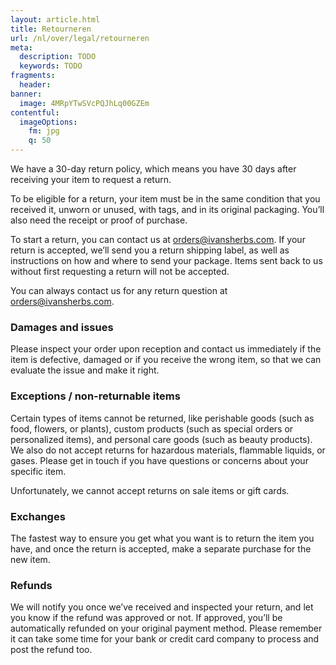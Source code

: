 ```yaml
---
layout: article.html
title: Retourneren
url: /nl/over/legal/retourneren
meta:
  description: TODO
  keywords: TODO
fragments:
  header:
banner:
  image: 4MRpYTwSVcPQJhLq00GZEm
contentful:
  imageOptions:
    fm: jpg
    q: 50
---
```

We have a 30-day return policy, which means you have 30 days after receiving your item to request a return.

To be eligible for a return, your item must be in the same condition that you received it, unworn or unused, with tags, and in its original packaging. You’ll also need the receipt or proof of purchase.

To start a return, you can contact us at orders@ivansherbs.com. If your return is accepted, we’ll send you a return shipping label, as well as instructions on how and where to send your package. Items sent back to us without first requesting a return will not be accepted.

You can always contact us for any return question at orders@ivansherbs.com.

### Damages and issues

Please inspect your order upon reception and contact us immediately if the item is defective, damaged or if you receive the wrong item, so that we can evaluate the issue and make it right.

### Exceptions / non-returnable items

Certain types of items cannot be returned, like perishable goods (such as food, flowers, or plants), custom products (such as special orders or personalized items), and personal care goods (such as beauty products). We also do not accept returns for hazardous materials, flammable liquids, or gases. Please get in touch if you have questions or concerns about your specific item.

Unfortunately, we cannot accept returns on sale items or gift cards.

### Exchanges

The fastest way to ensure you get what you want is to return the item you have, and once the return is accepted, make a separate purchase for the new item.

### Refunds

We will notify you once we’ve received and inspected your return, and let you know if the refund was approved or not. If approved, you’ll be automatically refunded on your original payment method. Please remember it can take some time for your bank or credit card company to process and post the refund too.
